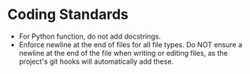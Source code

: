 # Coding Standards

- For Python function, do not add docstrings.
- Enforce newline at the end of files for all file types. Do NOT ensure a newline at the end of the file when writing or editing files, as the project's git hooks will automatically add these.
